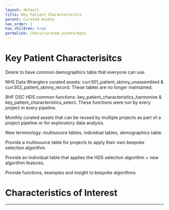 ```yaml
---
layout: default
title: Key Patient Characteristics
parent: Curated Assets
nav_order: 1
has_children: true
permalink: /docs/curated_assets/kpcs
---
```


# Key Patient Characterisitcs

Desire to have common demographics table that everyone can use.

NHS Data Wranglers curated assets: curr301_patient_skinny_unassembled & curr302_patient_skinny_record. These tables are no longer maintained.

BHF DSC HDS common functions: key_patient_characteristics_harmonise & key_patient_characteristics_select. These functions were run by every project in every pipeline.

Monthly curated assets that can be reused by multiple projects as part of a project pipeline or for exploratory data analysis.

New terminology: multisource tables, individual tables, demographics table.

Provide a multisource table for projects to apply their own bespoke selection algorithm.

Provide an individual table that applies the HDS selection algorithm + new algorithm features.

Provide functions, examples and insight to bespoke algorithms.

# Characteristics of Interest





---
